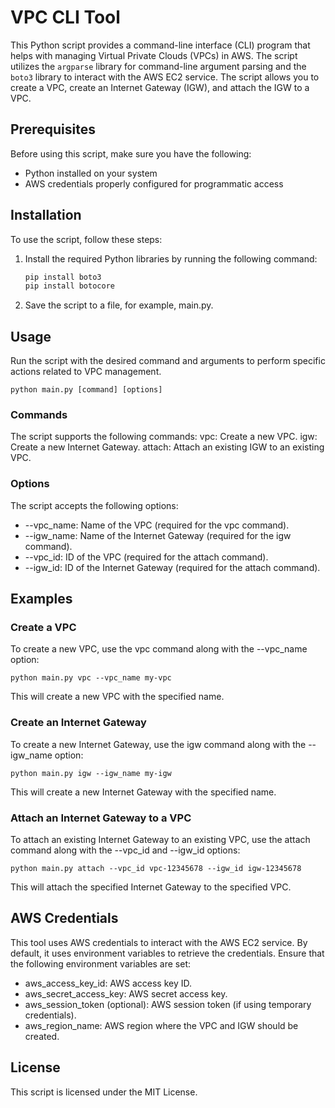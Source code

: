 # VPC CLI Tool

This Python script provides a command-line interface (CLI) program that helps with managing Virtual Private Clouds (VPCs) in AWS. The script utilizes the `argparse` library for command-line argument parsing and the `boto3` library to interact with the AWS EC2 service. The script allows you to create a VPC, create an Internet Gateway (IGW), and attach the IGW to a VPC.

## Prerequisites

Before using this script, make sure you have the following:

- Python installed on your system
- AWS credentials properly configured for programmatic access

## Installation

To use the script, follow these steps:

1. Install the required Python libraries by running the following command:

    ```bash
    pip install boto3
    pip install botocore
2. Save the script to a file, for example, main.py.
## Usage
Run the script with the desired command and arguments to perform specific actions related to VPC management.
  
    python main.py [command] [options]

### Commands
The script supports the following commands:
vpc: Create a new VPC.
igw: Create a new Internet Gateway.
attach: Attach an existing IGW to an existing VPC.

### Options
The script accepts the following options:

- --vpc_name: Name of the VPC (required for the vpc command).
- --igw_name: Name of the Internet Gateway (required for the igw command).
- --vpc_id: ID of the VPC (required for the attach command).
- --igw_id: ID of the Internet Gateway (required for the attach command).

## Examples
### Create a VPC
To create a new VPC, use the vpc command along with the --vpc_name option:

    python main.py vpc --vpc_name my-vpc

This will create a new VPC with the specified name.

### Create an Internet Gateway
To create a new Internet Gateway, use the igw command along with the --igw_name option:

    python main.py igw --igw_name my-igw
This will create a new Internet Gateway with the specified name.

### Attach an Internet Gateway to a VPC
To attach an existing Internet Gateway to an existing VPC, use the attach command along with the --vpc_id and --igw_id options:

    python main.py attach --vpc_id vpc-12345678 --igw_id igw-12345678
This will attach the specified Internet Gateway to the specified VPC.

## AWS Credentials
This tool uses AWS credentials to interact with the AWS EC2 service. By default, it uses environment variables to retrieve the credentials. Ensure that the following environment variables are set:

- aws_access_key_id: AWS access key ID.
- aws_secret_access_key: AWS secret access key.
- aws_session_token (optional): AWS session token (if using temporary credentials).
- aws_region_name: AWS region where the VPC and IGW should be created.

## License
This script is licensed under the MIT License.
